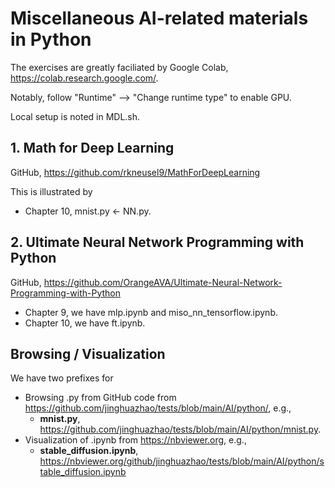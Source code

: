 # Miscellaneous AI-related materials in Python

The exercises are greatly faciliated by Google Colab, <https://colab.research.google.com/>.

Notably, follow "Runtime" --> "Change runtime type" to enable GPU.

Local setup is noted in MDL.sh.

## 1. Math for Deep Learning

GitHub, <https://github.com/rkneusel9/MathForDeepLearning>

This is illustrated by

* Chapter 10, mnist.py <- NN.py.

## 2. Ultimate Neural Network Programming with Python

GitHub, <https://github.com/OrangeAVA/Ultimate-Neural-Network-Programming-with-Python>

* Chapter 9, we have mlp.ipynb and miso_nn_tensorflow.ipynb.
* Chapter 10, we have ft.ipynb.

## Browsing / Visualization

We have two prefixes for

- Browsing .py from GitHub code from <https://github.com/jinghuazhao/tests/blob/main/AI/python/>, e.g.,
    * **mnist.py**, <https://github.com/jinghuazhao/tests/blob/main/AI/python/mnist.py>.
- Visualization of .ipynb from <https://nbviewer.org>, e.g.,
    * **stable_diffusion.ipynb**, <https://nbviewer.org/github/jinghuazhao/tests/blob/main/AI/python/stable_diffusion.ipynb>
